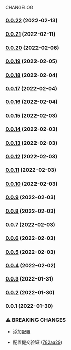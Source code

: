 CHANGELOG
### [0.0.22](https://github.com/taokepppooo/sky-lark/compare/v0.0.21...v0.0.22) (2022-02-13)

### [0.0.21](https://github.com/taokepppooo/sky-lark/compare/v0.0.20...v0.0.21) (2022-02-11)

### [0.0.20](https://github.com/taokepppooo/sky-lark/compare/v0.0.19...v0.0.20) (2022-02-06)

### [0.0.19](https://github.com/taokepppooo/sky-lark/compare/v0.0.18...v0.0.19) (2022-02-05)

### [0.0.18](https://github.com/taokepppooo/sky-lark/compare/v0.0.17...v0.0.18) (2022-02-04)

### [0.0.17](https://github.com/taokepppooo/sky-lark/compare/v0.0.16...v0.0.17) (2022-02-04)

### [0.0.16](https://github.com/taokepppooo/sky-lark/compare/v0.0.15...v0.0.16) (2022-02-04)

### [0.0.15](https://github.com/taokepppooo/sky-lark/compare/v0.0.14...v0.0.15) (2022-02-03)

### [0.0.14](https://github.com/taokepppooo/sky-lark/compare/v0.0.13...v0.0.14) (2022-02-03)

### [0.0.13](https://github.com/taokepppooo/sky-lark/compare/v0.0.12...v0.0.13) (2022-02-03)

### [0.0.12](https://github.com/taokepppooo/sky-lark/compare/v0.0.11...v0.0.12) (2022-02-03)

### [0.0.11](https://github.com/taokepppooo/sky-lark/compare/v0.0.10...v0.0.11) (2022-02-03)

### [0.0.10](https://github.com/taokepppooo/sky-lark/compare/v0.0.9...v0.0.10) (2022-02-03)

### [0.0.9](https://github.com/taokepppooo/sky-lark/compare/v0.0.8...v0.0.9) (2022-02-03)

### [0.0.8](https://github.com/taokepppooo/sky-lark/compare/v0.0.7...v0.0.8) (2022-02-03)

### [0.0.7](https://github.com/taokepppooo/sky-lark/compare/v0.0.6...v0.0.7) (2022-02-03)

### [0.0.6](https://github.com/taokepppooo/sky-lark/compare/v0.0.5...v0.0.6) (2022-02-03)

### [0.0.5](https://github.com/taokepppooo/sky-lark/compare/v0.0.4...v0.0.5) (2022-02-03)

### [0.0.4](https://github.com/taokepppooo/sky-lark/compare/v0.0.3...v0.0.4) (2022-02-02)

### [0.0.3](https://github.com/taokepppooo/sky-lark/compare/v0.0.2...v0.0.3) (2022-01-31)

### [0.0.2](https://github.com/taokepppooo/sky-lark/compare/v0.0.1...v0.0.2) (2022-01-30)

### 0.0.1 (2022-01-30)

### ⚠ BREAKING CHANGES

* 添加配置

* 配置提交验证 ([782aa29](https://github.com/taokepppooo/sky-lark/commit/782aa29933f68d8176ed1656f4ae167363f30f0f))
